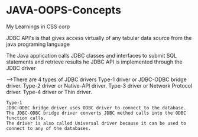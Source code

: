 # JAVA-OOPS-Concepts
My Learnings in CSS corp

JDBC
API's is that gives access virtually of any tabular data source 
from the java programing language

The Java application calls JDBC classes and interfaces to submit SQL statements and retrieve results
he JDBC API is implemented through the JDBC driver

-->There are 4 types of JDBC drivers
    Type-1 driver or JDBC-ODBC bridge driver.
    Type-2 driver or Native-API driver.
    Type-3 driver or Network Protocol driver.
    Type-4 driver or Thin driver.
    
    Type-1
    JDBC-ODBC bridge driver uses ODBC driver to connect to the database. 
    The JDBC-ODBC bridge driver converts JDBC method calls into the ODBC function calls.
    The driver is also called Universal driver because it can be used to connect to any of the databases.
